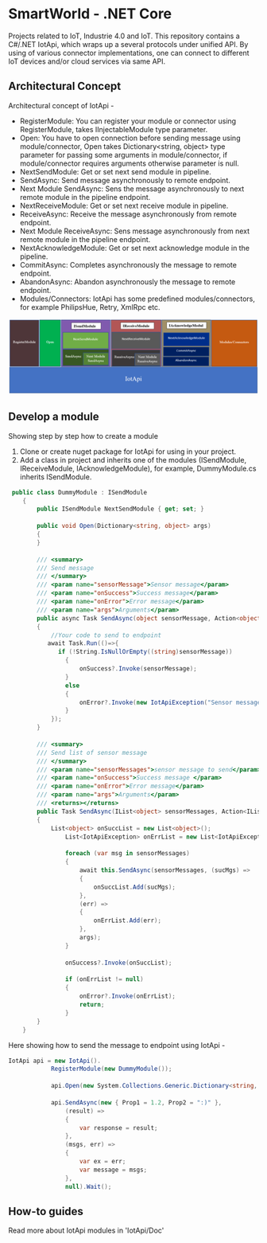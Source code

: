 # SmartWorld - .NET Core
Projects related to IoT, Industrie 4.0 and IoT. This repository contains a C#/.NET IotApi, which wraps up a several protocols under unified API. 
By using of various connector implementations, one can connect to different IoT devices and/or cloud services via same API.  

## Architectural Concept
Architectural concept of IotApi -

- RegisterModule: You can register your module or connector using RegisterModule, takes IInjectableModule type parameter.
- Open: You have to open connection before sending message using module/connector, Open takes Dictionary<string, object> type parameter for passing some arguments in module/connector, if module/connector requires arguments otherwise parameter is null. 
- NextSendModule: Get or set next send module in pipeline.
- SendAsync: Send message asynchronously to remote endpoint. 
- Next Module SendAsync: Sens the message asynchronously to next remote module in the pipeline endpoint.
- NextReceiveModule: Get or set next receive module in pipeline.
- ReceiveAsync: Receive the message asynchronously from remote endpoint.
- Next Module ReceiveAsync: Sens message asynchronously from next remote module in the pipeline endpoint.
- NextAcknowledgeModule: Get or set next acknowledge module in the pipeline.
- CommitAsync: Completes asynchronously the message to remote endpoint.
- AbandonAsync: Abandon asynchronously the message to remote endpoint.
- Modules/Connectors: IotApi has some predefined modules/connectors, for example PhilipsHue, Retry, XmlRpc etc.

![](https://github.com/UniversityOfAppliedSciencesFrankfurt/SmartWorld/blob/netcore-dev/IotApi/Doc/Images/ArConcept.PNG "Architectural Concept")

## Develop a module
Showing step by step how to create a module  
1. Clone or create nuget package for IotApi for using in your project. 
2. Add a class in project and inherits one of the modules (ISendModule, IReceiveModule, IAcknowledgeModule),  for example, DummyModule.cs inherits ISendModule. 
```C#
 public class DummyModule : ISendModule
    {
        public ISendModule NextSendModule { get; set; }

        public void Open(Dictionary<string, object> args)
        {
        }

        /// <summary>
        /// Send message 
        /// </summary>
        /// <param name="sensorMessage">Sensor message</param>
        /// <param name="onSuccess">Success message</param>
        /// <param name="onError">Error message</param>
        /// <param name="args">Arguments</param>
        public async Task SendAsync(object sensorMessage, Action<object> onSuccess = null, Action<IotApiException> onError = null, Dictionary<string, object> args = null)
        {
            //Your code to send to endpoint 
           await Task.Run(()=>{
              if (!String.IsNullOrEmpty((string)sensorMessage))
                {
                    onSuccess?.Invoke(sensorMessage);
                }
                else
                {
                    onError?.Invoke(new IotApiException("Sensor message is null"));
                }
            });
        }

        /// <summary>
        /// Send list of sensor message 
        /// </summary>
        /// <param name="sensorMessages">sensor message to send</param>
        /// <param name="onSuccess">Success message </param>
        /// <param name="onError">Error message</param>
        /// <param name="args">Arguments</param>
        /// <returns></returns>
        public Task SendAsync(IList<object> sensorMessages, Action<IList<object>> onSuccess = null, Action<IList<IotApiException>> onError = null, Dictionary<string, object> args = null)
        {
            List<object> onSuccList = new List<object>();
                List<IotApiException> onErrList = new List<IotApiException>();

                foreach (var msg in sensorMessages)
                {
                    await this.SendAsync(sensorMessages, (sucMgs) =>
                    {
                        onSuccList.Add(sucMgs);
                    },
                    (err) =>
                    {
                        onErrList.Add(err);
                    },
                    args);
                }

                onSuccess?.Invoke(onSuccList);

                if (onErrList != null)
                {
                    onError?.Invoke(onErrList);
                    return;
                }
        }
    }
```
Here showing how to send the message to endpoint using IotApi -

```C#
IotApi api = new IotApi().
            RegisterModule(new DummyModule());

            api.Open(new System.Collections.Generic.Dictionary<string, object>());
            
            api.SendAsync(new { Prop1 = 1.2, Prop2 = ":)" },
                (result) =>
                {
                    var response = result;
                },
                (msgs, err) =>
                {
                    var ex = err;
                    var message = msgs;
                },
                null).Wait();
```
## How-to guides
Read more about IotApi modules in 'IotApi/Doc'